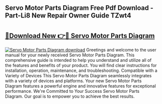 ## Servo Motor Parts Diagram Free Pdf Download - Part-Li8 New Repair Owner Guide TZwt4

# <h2><a href="http://dfjrjc.blite.top/?on=Servo+Motor+Parts+Diagram">🔗Download New 👉🔴 Servo Motor Parts Diagram</a></h2>

[![Servo Motor Parts Diagram download](https://i.imgur.com/lujVjoI.png)](http://dfjrjc.blite.top/?on=Servo+Motor+Parts+Diagram)
Greetings and welcome to the user manual for your newly received Servo Motor Parts Diagram. This comprehensive guide is intended to help you understand and utilize all of the features and benefits of your product. You will find clear instructions for installation, operation, maintenance, and troubleshooting. Compatible with a Variety of Devices This Servo Motor Parts Diagram seamlessly integrates with a variety of devices and platforms. Your new Servo Motor Parts Diagram features a powerful engine and innovative features for exceptional performance. We're Committed to Your Success Servo Motor Parts Diagram. Our goal is to empower you to achieve the best results.
